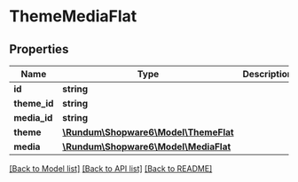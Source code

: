 # ThemeMediaFlat

## Properties
Name | Type | Description | Notes
------------ | ------------- | ------------- | -------------
**id** | **string** |  | [optional] 
**theme_id** | **string** |  | 
**media_id** | **string** |  | 
**theme** | [**\Rundum\Shopware6\Model\ThemeFlat**](ThemeFlat.md) |  | [optional] 
**media** | [**\Rundum\Shopware6\Model\MediaFlat**](MediaFlat.md) |  | [optional] 

[[Back to Model list]](../../README.md#documentation-for-models) [[Back to API list]](../../README.md#documentation-for-api-endpoints) [[Back to README]](../../README.md)

